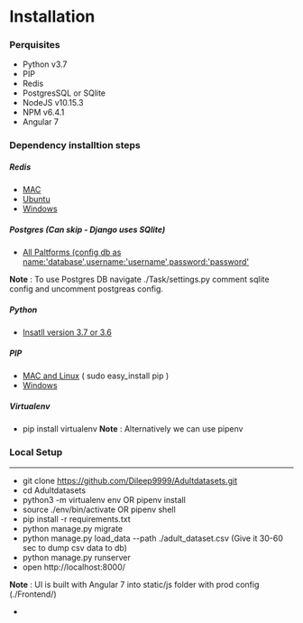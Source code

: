 # Installation
### Perquisites 
- Python v3.7
- PIP 
- Redis 
- PostgresSQL or SQlite
- NodeJS v10.15.3
- NPM v6.4.1
- Angular 7

### Dependency installtion steps
##### Redis 

-  [MAC](http://www.codebind.com/mac-osx/install-redis-mac-osx/ "MAC")
- [Ubuntu](https://www.digitalocean.com/community/tutorials/how-to-install-and-secure-redis-on-ubuntu-18-04 "Ubuntu")
- [Windows](https://redislabs.com/blog/redis-on-windows-8-1-and-previous-versions/ "Windows")

##### Postgres (Can skip - Django uses SQlite)
- [All Paltforms (config db as  name:'database',username:'username',password:'password' ](https://tutorial-extensions.djangogirls.org/en/optional_postgresql_installation/)

**Note** : To use Postgres DB navigate ./Task/settings.py comment sqlite config and uncomment postgreas config. 

##### Python 
- [Insatll version 3.7 or 3.6](https://www.python.org/downloads/ "Insatll version 3.6 and above")

##### PIP
- [MAC and Linux](https://www.codingforentrepreneurs.com/blog/install-django-on-mac-or-linux "MAC and Linux") ( sudo easy_install pip )
- [Windows](https://www.liquidweb.com/kb/install-pip-windows/ "Windows")

##### Virtualenv
- pip install virtualenv
**Note** : Alternatively we can use pipenv

### Local Setup


------------

 - git clone https://github.com/Dileep9999/Adultdatasets.git
 - cd Adultdatasets
 - python3 -m virtualenv env OR pipenv install 
 - source ./env/bin/activate OR pipenv shell
 - pip install -r requirements.txt
 - python manage.py migrate
 - python manage.py load_data --path ./adult_dataset.csv  (Give it 30-60 sec to dump csv data to db)
 - python manage.py runserver
 - open http://localhost:8000/
 
**Note** : UI is built with Angular 7 into static/js folder with prod config (./Frontend/)






*
